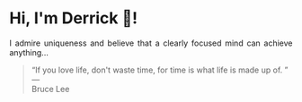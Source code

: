 # Hi, I'm Derrick 👋!
<p align="justify">I admire uniqueness and believe that a clearly focused mind can achieve anything...</p> 
<!-- #quote-start -->
<blockquote>&ldquo;If you love life, don't waste time, for time is what life is made up of. &rdquo; &mdash; <footer>Bruce Lee</footer></blockquote>
<!-- #quote-end -->
